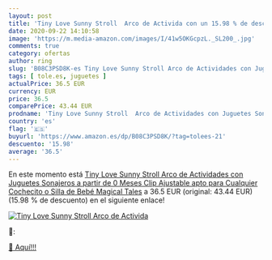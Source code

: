 ```yaml
---
layout: post
title: 'Tiny Love Sunny Stroll  Arco de Activida con un 15.98 % de descuento'
date: 2020-09-22 14:10:58
image: 'https://m.media-amazon.com/images/I/41w5OKGcpzL._SL200_.jpg'
comments: true
category: ofertas
author: ring
slug: 'B08C3PSD8K-es Tiny Love Sunny Stroll Arco de Actividades con Juguetes...'
tags: [ tole.es, juguetes ]
actualPrice: 36.5 EUR
currency: EUR
price: 36.5
comparePrice: 43.44 EUR
prodname: 'Tiny Love Sunny Stroll  Arco de Actividades con Juguetes Sonajeros  a partir de 0 Meses  Clip Ajustable apto para Cualquier Cochecito o Silla de Bebé  Magical Tales'
country: 'es'
flag: '🇪🇸'
buyurl: 'https://www.amazon.es/dp/B08C3PSD8K/?tag=tolees-21'
descuento: '15.98'
average: '36.5'
---
```


En este momento está [Tiny Love Sunny Stroll  Arco de Actividades con Juguetes Sonajeros  a partir de 0 Meses  Clip Ajustable apto para Cualquier Cochecito o Silla de Bebé  Magical Tales](https://www.amazon.es/dp/B08C3PSD8K/?tag=tolees-21) a 36.5 EUR (original: 43.44 EUR) (15.98 %  de descuento) en el siguiente enlace!

[![Tiny Love Sunny Stroll  Arco de Activida](https://m.media-amazon.com/images/I/41w5OKGcpzL._SL200_.jpg)](https://www.amazon.es/dp/B08C3PSD8K/?tag=tolees-21)

🔎:


[🛒 Aquí!!!](https://www.amazon.es/dp/B08C3PSD8K/?tag=tolees-21)
